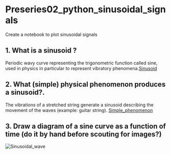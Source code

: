 # Preseries02_python_sinusoidal_signals
 Create a notebook to plot sinusoidal signals

## 1. What is a sinusoid ?
 Periodic wavy curve representing the trigonometric function called sine, used in physics in particular to represent vibratory phenomena.[Sinusoid](https://www.cnrtl.fr/lexicographie/sinuso%C3%AFde)


 ## 2. What (simple) physical phenomenon produces a sinusoid?.

The vibrations of a stretched string generate a sinusoid describing the movement of the waves (example: guitar string).
[Simple_phenomenon](https://moodle.luniversitenumerique.fr/course/view.php?id=171)

## 3. Draw a diagram of a sine curve as a function of time (do it by hand before scouting for images?)
![Sinusoidal_wave](/Users/chloe/Master-projects/MAM2ADMM/Preseries02_Python/Preseries02_python_sinusoidal_signals)


